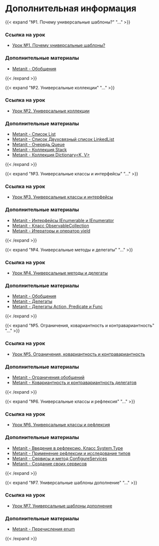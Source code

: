 # Дополнительная информация

[№1. Почему универсальные шаблоны?]:----------------------------------------------------------

{{< expand "№1. Почему универсальные шаблоны?" "..." >}}

   ### Ссылка на урок

   - [Урок №1. Почему универсальные шаблоны?](https://itvdn.com/ru/video/c-sharp-generics)

   ### Дополнительные материалы

   - [Metanit - Обобщения](https://metanit.com/sharp/tutorial/3.12.php)

{{< /expand >}}

{{< expand "№2. Универсальные коллекции" "..." >}}

   ### Ссылка на урок

   - [Урок №2. Универсальные коллекции](https://itvdn.com/ru/video/c-sharp-generics/universal-collections)

   ### Дополнительные материалы

   - [Metanit - Список List<T>](https://metanit.com/sharp/tutorial/4.5.php)
   - [Metanit - Список Двухсвязный список LinkedList<T>](https://metanit.com/sharp/tutorial/4.6.php)
   - [Metanit - Очередь Queue](https://metanit.com/sharp/tutorial/4.7.php)
   - [Metanit - Коллекция Stack<T>](https://metanit.com/sharp/tutorial/4.8.php)
   - [Metanit - Коллекция Dictionary<K, V>](https://metanit.com/sharp/tutorial/4.9.php)

{{< /expand >}}

{{< expand "№3. Универсальные классы и интерфейсы" "..." >}}

   ### Ссылка на урок

   - [Урок №3. Универсальные классы и интерфейсы](https://itvdn.com/ru/video/c-sharp-generics/universal-collections)

   ### Дополнительные материалы

   - [Metanit - Интерфейсы IEnumerable и IEnumerator](https://metanit.com/sharp/tutorial/4.11.php)
   - [Metanit - Класс ObservableCollection](https://metanit.com/sharp/tutorial/4.13.php)
   - [Metanit - Итераторы и оператор yield](https://metanit.com/sharp/tutorial/4.12.php)

{{< /expand >}}

{{< expand "№4. Универсальные методы и делегаты" "..." >}}

   ### Ссылка на урок

   - [Урок №4. Универсальные методы и делегаты](https://itvdn.com/ru/video/c-sharp-generics/universal-methods-delegates)

   ### Дополнительные материалы

   - [Metanit - Обобщения](https://metanit.com/sharp/tutorial/3.12.php)
   - [Metanit - Делегаты](https://metanit.com/sharp/tutorial/3.13.php)
   - [Metanit - Делегаты Action, Predicate и Func](https://metanit.com/sharp/tutorial/3.33.php)

{{< /expand >}}

{{< expand "№5. Ограничения, ковариантность и контравариантность" "..." >}}

   ### Ссылка на урок

   - [Урок №5. Ограничения, ковариантность и контравариантность](https://itvdn.com/ru/video/c-sharp-generics/restrictions-covariant-contravariant)

   ### Дополнительные материалы

   - [Metanit - Ограничения обобщений](https://metanit.com/sharp/tutorial/3.38.php)
   - [Metanit - Ковариантность и контравариантность делегатов](https://metanit.com/sharp/tutorial/3.28.php)

{{< /expand >}}

{{< expand "№6. Универсальные классы и рефлексия" "..." >}}

   ### Ссылка на урок

   - [Урок №6. Универсальные классы и рефлексия](https://itvdn.com/ru/video/c-sharp-generics/universal-classes-reflection)

   ### Дополнительные материалы

   - [Metanit - Введение в рефлексию. Класс System.Type](https://metanit.com/sharp/tutorial/14.1.php)
   - [Metanit - Применение рефлексии и исследование типов](https://metanit.com/sharp/tutorial/14.2.php)
   - [Metanit - Сервисы и метод ConfigureServices](https://metanit.com/sharp/aspnet5/6.1.php)
   - [Metanit - Создание своих сервисов](https://metanit.com/sharp/aspnet5/2.19.php)

{{< /expand >}}

{{< expand "№7. Универсальные шаблоны дополнение" "..." >}}

   ### Ссылка на урок

   - [Урок №7. Универсальные шаблоны дополнение](https://itvdn.com/ru/video/c-sharp-generics/generics-addition)

   ### Дополнительные материалы

   - [Metanit - Перечисления enum](https://metanit.com/sharp/tutorial/2.12.php)

{{< /expand >}}
